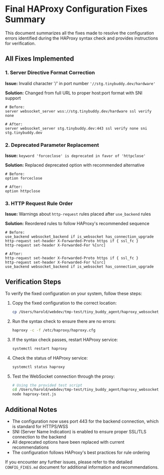 # Final HAProxy Configuration Fixes Summary

This document summarizes all the fixes made to resolve the configuration errors identified during the HAProxy syntax check and provides instructions for verification.

## All Fixes Implemented

### 1. Server Directive Format Correction

**Issue:** Invalid character '/' in port number `'//stg.tinybuddy.dev/hardware'`

**Solution:** Changed from full URL to proper host:port format with SNI support

```
# Before:
server websocket_server wss://stg.tinybuddy.dev/hardware ssl verify none

# After:
server websocket_server stg.tinybuddy.dev:443 ssl verify none sni stg.tinybuddy.dev
```

### 2. Deprecated Parameter Replacement

**Issue:** `keyword 'forceclose' is deprecated in favor of 'httpclose'`

**Solution:** Replaced deprecated option with recommended alternative

```
# Before:
option forceclose

# After:
option httpclose
```

### 3. HTTP Request Rule Order

**Issue:** Warnings about `http-request` rules placed after `use_backend` rules

**Solution:** Reordered rules to follow HAProxy's recommended sequence

```
# Before:
use_backend websocket_backend if is_websocket has_connection_upgrade
http-request set-header X-Forwarded-Proto https if { ssl_fc }
http-request set-header X-Forwarded-For %[src]

# After:
http-request set-header X-Forwarded-Proto https if { ssl_fc }
http-request set-header X-Forwarded-For %[src]
use_backend websocket_backend if is_websocket has_connection_upgrade
```

## Verification Steps

To verify the fixed configuration on your system, follow these steps:

1. Copy the fixed configuration to the correct location:
   ```bash
   cp /Users/harold/webdev/tmp-test/tiny_buddy_agent/haproxy_websocket_proxy/haproxy_fixed.cfg /etc/haproxy/haproxy.cfg
   ```

2. Run the syntax check to ensure there are no errors:
   ```bash
   haproxy -c -f /etc/haproxy/haproxy.cfg
   ```

3. If the syntax check passes, restart HAProxy service:
   ```bash
   systemctl restart haproxy
   ```

4. Check the status of HAProxy service:
   ```bash
   systemctl status haproxy
   ```

5. Test the WebSocket connection through the proxy:
   ```bash
   # Using the provided test script
   cd /Users/harold/webdev/tmp-test/tiny_buddy_agent/haproxy_websocket_proxy
   node haproxy-test.js
   ```

## Additional Notes

- The configuration now uses port 443 for the backend connection, which is standard for HTTPS/WSS
- SNI (Server Name Indication) is enabled to ensure proper SSL/TLS connection to the backend
- All deprecated options have been replaced with current recommendations
- The configuration follows HAProxy's best practices for rule ordering

If you encounter any further issues, please refer to the detailed `CONFIG_FIXES.md` document for additional information and recommendations.